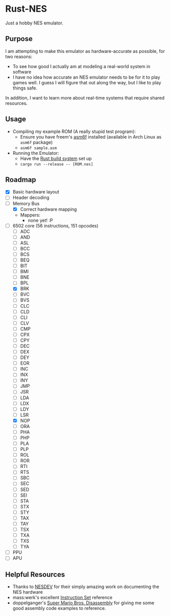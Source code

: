 
# Rust-NES

Just a hobby NES emulator.

## Purpose

I am attempting to make this emulator as hardware-accurate as possible, for two reasons:

- To see how good I actually am at modeling a real-world system in software
- I have no idea how accurate an NES emulator needs to be for it to play games well. I guess I will figure that out along the way, but I like to play things safe.

In addition, I want to learn more about real-time systems that require shared resources.

## Usage

- Compiling my example ROM (A really stupid test program):
    - Ensure you have freem's [asm6f](https://github.com/freem/asm6f) installed (available in Arch Linux as `asm6f` package)
    - `asm6f sample.asm`
- Running the Emulator:
    - Have the [Rust build system](https://www.rust-lang.org/tools/install) set up
    - `cargo run --release -- [ROM.nes]`

## Roadmap

- [X] Basic hardware layout
- [ ] Header decoding
- [ ] Memory Bus
    - [X] Correct hardware mapping
    - Mappers:
        - none yet! :P
- [ ] 6502 core (56 instructions, 151 opcodes)
    - [ ] ADC
    - [ ] AND
    - [ ] ASL
    - [ ] BCC
    - [ ] BCS
    - [ ] BEQ
    - [ ] BIT
    - [ ] BMI
    - [ ] BNE
    - [ ] BPL
    - [X] BRK
    - [ ] BVC
    - [ ] BVS
    - [ ] CLC
    - [ ] CLD
    - [ ] CLI
    - [ ] CLV
    - [ ] CMP
    - [ ] CPX
    - [ ] CPY
    - [ ] DEC
    - [ ] DEX
    - [ ] DEY
    - [ ] EOR
    - [ ] INC
    - [ ] INX
    - [ ] INY
    - [ ] JMP
    - [ ] JSR
    - [ ] LDA
    - [ ] LDX
    - [ ] LDY
    - [ ] LSR
    - [X] NOP
    - [ ] ORA
    - [ ] PHA
    - [ ] PHP
    - [ ] PLA
    - [ ] PLP
    - [ ] ROL
    - [ ] ROR
    - [ ] RTI
    - [ ] RTS
    - [ ] SBC
    - [ ] SEC
    - [ ] SED
    - [ ] SEI
    - [ ] STA
    - [ ] STX
    - [ ] STY
    - [ ] TAX
    - [ ] TAY
    - [ ] TSX
    - [ ] TXA
    - [ ] TXS
    - [ ] TYA
- [ ] PPU
- [ ] APU

## Helpful Resources

- Thanks to [NESDEV](https://www.nesdev.org/wiki) for their simply amazing work on documenting the NES hardware
- mass:werk's excellent [Instruction Set](https://www.masswerk.at/6502/6502_instruction_set.html) reference
- doppelganger's [Super Mario Bros. Disassembly](https://gist.github.com/1wErt3r/4048722) for giving me some good assembly code examples to reference.


